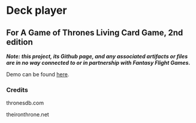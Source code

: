 # Deck player
## For A Game of Thrones Living Card Game, 2nd edition

***Note: this project, its Github page, and any associated artifacts or files are in no way connected to or in partnership with Fantasy Flight Games.***

Demo can be found [here](http://musicaldoofus.github.io/agot-deck-player).

### Credits

thronesdb.com

theironthrone.net